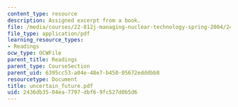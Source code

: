 ```yaml
---
content_type: resource
description: Assigned excerpt from a book.
file: /media/courses/22-812j-managing-nuclear-technology-spring-2004/2436db3504ea7797dbf69fc527d0b5d6_uncertain_future.pdf
file_type: application/pdf
learning_resource_types:
- Readings
ocw_type: OCWFile
parent_title: Readings
parent_type: CourseSection
parent_uid: 6395cc53-a04e-48e7-b450-05672edddbb8
resourcetype: Document
title: uncertain_future.pdf
uid: 2436db35-04ea-7797-dbf6-9fc527d0b5d6
---
```

